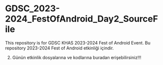 # GDSC_2023-2024_FestOfAndroid_Day2_SourceFile
This repository is for GDSC KHAS 2023-2024 Fest of Android Event. Bu repository 2023-2024 Fest of Android etkinliği içindir.


2. Günün etkinlik dosyalarına ve kodlarına buradan erişebilirsiniz!!!
